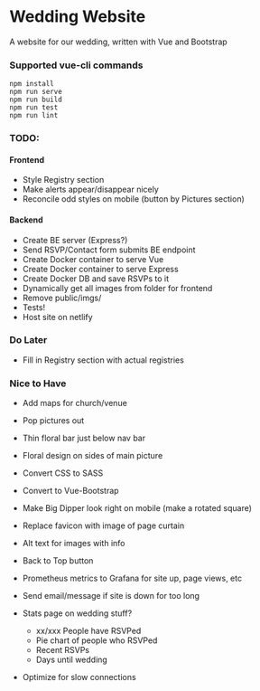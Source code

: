 # Wedding Website
A website for our wedding, written with Vue and Bootstrap

### Supported vue-cli commands
```
npm install
npm run serve
npm run build
npm run test
npm run lint
```

### TODO:

#### Frontend
- Style Registry section
- Make alerts appear/disappear nicely
- Reconcile odd styles on mobile (button by Pictures section)

#### Backend
- Create BE server (Express?)
- Send RSVP/Contact form submits BE endpoint
- Create Docker container to serve Vue
- Create Docker container to serve Express
- Create Docker DB and save RSVPs to it
- Dynamically get all images from folder for frontend
- Remove public/imgs/
- Tests!
- Host site on netlify

### Do Later
- Fill in Registry section with actual registries

### Nice to Have
- Add maps for church/venue
- Pop pictures out
- Thin floral bar just below nav bar
- Floral design on sides of main picture
- Convert CSS to SASS
- Convert to Vue-Bootstrap
- Make Big Dipper look right on mobile (make a rotated square)
- Replace favicon with image of page curtain
- Alt text for images with info
- Back to Top button
- Prometheus metrics to Grafana for site up, page views, etc
- Send email/message if site is down for too long

- Stats page on wedding stuff?
    - xx/xxx People have RSVPed
    - Pie chart of people who RSVPed
    - Recent RSVPs
    - Days until wedding
- Optimize for slow connections
